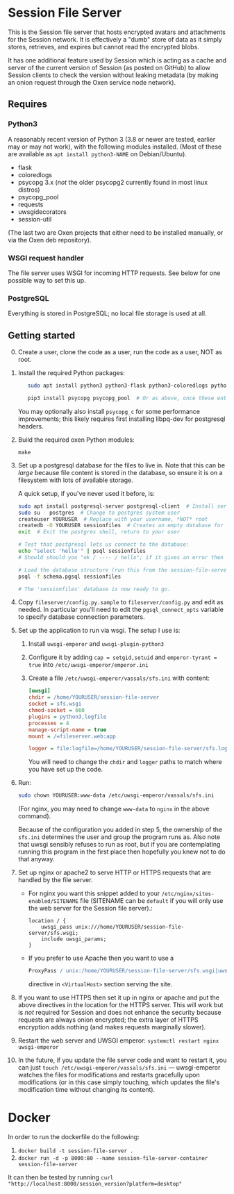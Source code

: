 # Session File Server

This is the Session file server that hosts encrypted avatars and attachments for the Session
network.  It is effectively a "dumb" store of data as it simply stores, retrieves, and expires but
cannot read the encrypted blobs.

It has one additional feature used by Session which is acting as a cache and server of the current
version of Session (as posted on GitHub) to allow Session clients to check the version without
leaking metadata (by making an onion request through the Oxen service node network).

## Requires

### Python3

A reasonably recent version of Python 3 (3.8 or newer are tested, earlier may or may not work), with
the following modules installed.  (Most of these are available as `apt install python3-NAME` on
Debian/Ubuntu).
- flask
- coloredlogs
- psycopg 3.x (*not* the older psycopg2 currently found in most linux distros)
- psycopg_pool
- requests
- uwsgidecorators
- session-util

(The last two are Oxen projects that either need to be installed manually, or via the Oxen deb
repository).

### WSGI request handler

The file server uses WSGI for incoming HTTP requests.  See below for one possible way to set this
up.

### PostgreSQL

Everything is stored in PostgreSQL; no local file storage is used at all.

## Getting started

0. Create a user, clone the code as a user, run the code as a user, NOT as root.

1. Install the required Python packages:

    ```bash
       sudo apt install python3 python3-flask python3-coloredlogs python3-requests python3-pip

       pip3 install psycopg psycopg_pool  # Or as above, once these enter Debian/Ubuntu
    ```

    You may optionally also install `psycopg_c` for some performance improvements; this likely
    requires first installing libpq-dev for postgresql headers.

2. Build the required oxen Python modules:

       make

3. Set up a postgresql database for the files to live in.  Note that this can be *large* because
   file content is stored in the database, so ensure it is on a filesystem with lots of available
   storage.

   A quick setup, if you've never used it before, is:
   
   ```bash
   sudo apt install postgresql-server postgresql-client  # Install server and client
   sudo su - postgres  # Change to postgres system user
   createuser YOURUSER  # Replace with your username, *NOT* root
   createdb -O YOURUSER sessionfiles  # Creates an empty database for session files, owned by you
   exit  # Exit the postgres shell, return to your user

   # Test that postgresql lets us connect to the database:
   echo "select 'hello'" | psql sessionfiles
   # Should should you "ok / ---- / hello"; if it gives an error then something is wrong.

   # Load the database structure (run this from the session-file-server dir):
   psql -f schema.pgsql sessionfiles

   # The 'sessionfiles' database is now ready to go.
   ```

4. Copy `fileserver/config.py.sample` to `fileserver/config.py` and edit as needed.  In particular
   you'll need to edit the `pgsql_connect_opts` variable to specify database connection parameters.

5. Set up the application to run via wsgi.  The setup I use is:

   1. Install `uwsgi-emperor` and `uwsgi-plugin-python3`

   1. Configure it by adding `cap = setgid,setuid` and `emperor-tyrant = true` into
      `/etc/uwsgi-emperor/emperor.ini`
   
   1. Create a file `/etc/uwsgi-emperor/vassals/sfs.ini` with content:

      ```ini
      [uwsgi]
      chdir = /home/YOURUSER/session-file-server
      socket = sfs.wsgi
      chmod-socket = 660
      plugins = python3,logfile
      processes = 4
      manage-script-name = true
      mount = /=fileserver.web:app

      logger = file:logfile=/home/YOURUSER/session-file-server/sfs.log
      ```

      You will need to change the `chdir` and `logger` paths to match where you have set up the
      code.
    
6. Run:

   ```bash
   sudo chown YOURUSER:www-data /etc/uwsgi-emperor/vassals/sfs.ini
   ```

   (For nginx, you may need to change `www-data` to `nginx` in the above command).

   Because of the configuration you added in step 5, the ownership of the `sfs.ini` determines the
   user and group the program runs as.  Also note that uwsgi sensibly refuses to run as root, but if
   you are contemplating running this program in the first place then hopefully you knew not to do
   that anyway.

7. Set up nginx or apache2 to serve HTTP or HTTPS requests that are handled by the file server.
   - For nginx you want this snippet added to your `/etc/nginx/sites-enabled/SITENAME` file
     (SITENAME can be `default` if you will only use the web server for the Session file server).:

     ```nginx
     location / {
         uwsgi_pass unix:///home/YOURUSER/session-file-server/sfs.wsgi;
         include uwsgi_params;
     }
     ```

   - If you prefer to use Apache then you want to use a

     ```apache
     ProxyPass / unix:/home/YOURUSER/session-file-server/sfs.wsgi|uwsgi://uwsgi-session-file-server/
     ```

     directive in `<VirtualHost>` section serving the site.

8. If you want to use HTTPS then set it up in nginx or apache and put the above directives in the
   location for the HTTPS server.  This will work but is *not* required for Session and does not
   enhance the security because requests are always onion encrypted; the extra layer of HTTPS
   encryption adds nothing (and makes requests marginally slower).

9. Restart the web server and UWSGI emperor: `systemctl restart nginx uwsgi-emperor`

10. In the future, if you update the file server code and want to restart it, you can just `touch
    /etc/uwsgi-emperor/vassals/sfs.ini` — uwsgi-emperor watches the files for modifications and
    restarts gracefully upon modifications (or in this case simply touching, which updates the
    file's modification time without changing its content).

# Docker

In order to run the dockerfile do the following:

1. `docker build -t session-file-server .`
2. `docker run -d -p 8000:80 --name session-file-server-container session-file-server`

It can then be tested by running `curl "http://localhost:8000/session_version?platform=desktop"`
